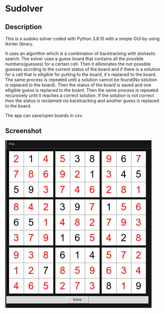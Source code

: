 # Sudolver

## Description

This is a sudoku solver coded with Python 3.8.10 with a simple GUI by using tkinter library.

It uses an algorithm which is a combination of backtracking with stohastic search. The solver uses a guess board that contains all the possible numbers(guesses) for a certain cell. Then it elliminates the not possible guesses accrding to the current status of the board and if there is a solution for a cell that is elligible for putting to the board, it's replaced to the board. The same process is repeated until a solution cannot be found(No solution is replaced to the board). Then the status of the board is saved and one elligible guess is replaced to the board. Then the same process is repeated recursively until it reaches a correct solution. If the solution is not correct then the status is reclaimed via backtracking and another guess is replaced to the board. 

The app can save/open boards in csv.

## Screenshot

![Main screen](img/screenshot.png)